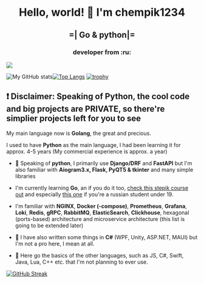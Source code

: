 <h1 align="center">Hello, world! 👋 I'm chempik1234</h1>
<h2 align="center">=| Go & python|=</h2>
<h3 align="center">developer from :ru:</h3>

![](https://komarev.com/ghpvc/?username=chempik1234)

![My GitHub stats](https://github-readme-stats.vercel.app/api?username=chempik1234)[![Top Langs](https://github-readme-stats.vercel.app/api/top-langs/?username=chempik1234&layout=compact)](https://github.com/anuraghazra/github-readme-stats)
[![trophy](https://github-profile-trophy.vercel.app/?username=chempik1234)](https://github.com/ryo-ma/github-profile-trophy)

## ❗ Disclaimer: Speaking of Python, the cool code and big projects are PRIVATE, so there're simplier projects left for you to see

My main language now is **Golang**, the great and precious.

I used to have **Python** as the main language, I had been learning it for approx. 4-5 years (My commercial experience is approx. a year)

- :snake: Speaking of **python**, I primarily use **Django/DRF** and **FastAPI** but I'm also familiar with **Aiogram3.x, Flask, PyQT5 & tkinter** and many simple libraries
- I'm currently learning **Go**, an if you do it too, [check this stepik course out](https://stepik.org/course/187490) and especially [this one](https://lyceum.yandex.ru/web-go) if you're a russian student under 19.
 
- I'm familiar with **NGINX**, **Docker (-compose)**, **Prometheus**, **Grafana**, **Loki**, **Redis**, **gRPC**, **RabbitMQ**, **ElasticSearch**, **Clickhouse**, hexagonal (ports-based) architecture and microservice architecture (this list is going to be extended later)
- :nut_and_bolt: I have also written some things in **C#** (WPF, Unity, ASP.NET, MAUI) but I'm not a pro here, I mean at all.
  
- 📗 Here go the basics of the other languages, such as JS, C#, Swift, Java, Lua, C++ etc. that I'm not planning to ever use.

[![GitHub Streak](https://github-readme-streak-stats.herokuapp.com/?user=chempik1234)](https://git.io/streak-stats)

